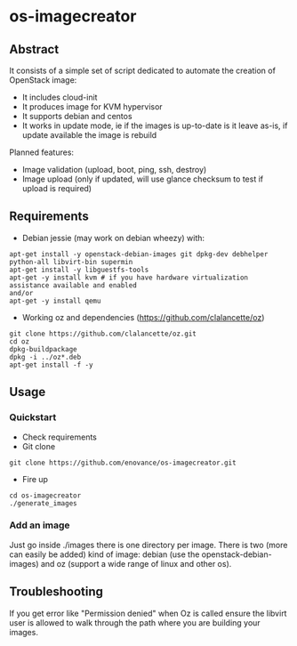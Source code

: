 # os-imagecreator

## Abstract

It consists of a simple set of script dedicated to automate the creation of OpenStack image:

* It includes cloud-init
* It produces image for KVM hypervisor
* It supports debian and centos
* It works in update mode, ie if the images is up-to-date is it leave as-is, if update available the image is rebuild

Planned features:

* Image validation (upload, boot, ping, ssh, destroy)
* Image upload (only if updated, will use glance checksum to test if upload is required)

## Requirements

* Debian jessie (may work on debian wheezy) with:

```
apt-get install -y openstack-debian-images git dpkg-dev debhelper python-all libvirt-bin supermin
apt-get install -y libguestfs-tools
apt-get -y install kvm # if you have hardware virtualization assistance available and enabled
and/or
apt-get -y install qemu
```
* Working oz and dependencies (https://github.com/clalancette/oz)

```
git clone https://github.com/clalancette/oz.git
cd oz
dpkg-buildpackage
dpkg -i ../oz*.deb
apt-get install -f -y
```

## Usage
### Quickstart
* Check requirements
* Git clone

```
git clone https://github.com/enovance/os-imagecreator.git
```
* Fire up

```
cd os-imagecreator
./generate_images
```

### Add an image

Just go inside ./images there is one directory per image. There is two (more can easily be added) kind of image: debian (use the openstack-debian-images) and oz (support a wide range of linux and other os).


## Troubleshooting

If you get error like "Permission denied" when Oz is called ensure the libvirt user is allowed to walk through the path where you are building your images.
